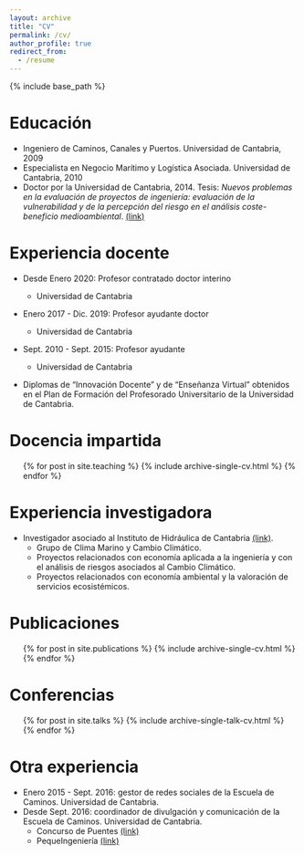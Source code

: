```yaml
---
layout: archive
title: "CV"
permalink: /cv/
author_profile: true
redirect_from:
  - /resume
---
```


{% include base_path %}

Educación
======
* Ingeniero de Caminos, Canales y Puertos. Universidad de Cantabria, 2009
* Especialista en Negocio Marítimo y Logística Asociada. Universidad de Cantabria, 2010
* Doctor por la Universidad de Cantabria, 2014. Tesis: *Nuevos problemas en la evaluación de proyectos de ingeniería: evaluación de la vulnerabilidad y de la percepción del riesgo en el análisis coste-beneficio medioambiental*. [(link)](https://repositorio.unican.es/xmlui/handle/10902/5842)

Experiencia docente
======
* Desde Enero 2020: Profesor contratado doctor interino
  * Universidad de Cantabria
  
* Enero 2017 - Dic. 2019: Profesor ayudante doctor
  * Universidad de Cantabria

* Sept. 2010 - Sept. 2015: Profesor ayudante
  * Universidad de Cantabria
  
* Diplomas de “Innovación Docente” y de “Enseñanza Virtual” obtenidos en el Plan de Formación del Profesorado Universitario de la Universidad de Cantabria.
  
Docencia impartida
======
  <ul>{% for post in site.teaching %}
    {% include archive-single-cv.html %}
  {% endfor %}</ul>
  
Experiencia investigadora
======
* Investigador asociado al Instituto de Hidráulica de Cantabria [(link)](http://www.ihcantabria.com/es/).
  * Grupo de Clima Marino y Cambio Climático.
  * Proyectos relacionados con economía aplicada a la ingeniería y con el análisis de riesgos asociados al Cambio Climático.
  * Proyectos relacionados con economía ambiental y la valoración de servicios ecosistémicos.

Publicaciones
======
  <ul>{% for post in site.publications %}
    {% include archive-single-cv.html %}
  {% endfor %}</ul>
  
Conferencias
======
  <ul>{% for post in site.talks %}
    {% include archive-single-talk-cv.html %}
  {% endfor %}</ul>
  
Otra experiencia
======
* Enero 2015 - Sept. 2016: gestor de redes sociales de la Escuela de Caminos. Universidad de Cantabria.
* Desde Sept. 2016: coordinador de divulgación y comunicación de la Escuela de Caminos. Universidad de Cantabria.
  * Concurso de Puentes [(link)](http://web.unican.es/centros/caminos/Paginas/concurso-puentes.aspx)
  * PequeIngeniería [(link)](https://web.unican.es/centros/caminos/pequeingenieria) 
